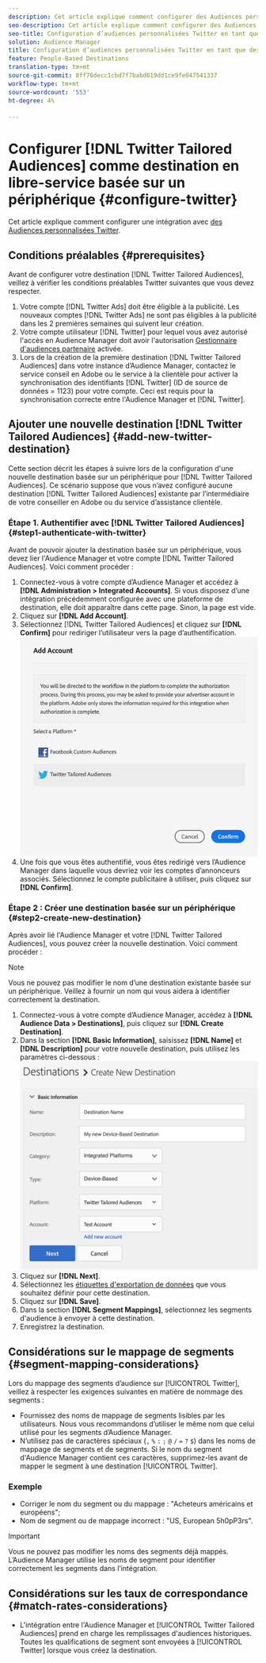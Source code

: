 ```yaml
---
description: Cet article explique comment configurer des Audiences personnalisées Twitter pour les intégrations nouvelles et existantes.
seo-description: Cet article explique comment configurer des Audiences personnalisées Twitter pour les intégrations nouvelles et existantes.
seo-title: Configuration d’audiences personnalisées Twitter en tant que destination basée sur un appareil en libre service
solution: Audience Manager
title: Configuration d’audiences personnalisées Twitter en tant que destination basée sur un appareil en libre service
feature: People-Based Destinations
translation-type: tm+mt
source-git-commit: 8ff76decc1cbd7f7babd619dd1ce9fe047541337
workflow-type: tm+mt
source-wordcount: '553'
ht-degree: 4%

---
```



# Configurer [!DNL Twitter Tailored Audiences] comme destination en libre-service basée sur un périphérique {#configure-twitter}

Cet article explique comment configurer une intégration avec [des Audiences personnalisées Twitter](https://business.twitter.com/en/targeting/tailored-audiences.html).

## Conditions préalables {#prerequisites}

Avant de configurer votre destination [!DNL Twitter Tailored Audiences], veillez à vérifier les conditions préalables Twitter suivantes que vous devez respecter.

1. Votre compte [!DNL Twitter Ads] doit être éligible à la publicité. Les nouveaux comptes [!DNL Twitter Ads] ne sont pas éligibles à la publicité dans les 2 premières semaines qui suivent leur création.
2. Votre compte utilisateur [!DNL Twitter] pour lequel vous avez autorisé l&#39;accès en Audience Manager doit avoir l&#39;autorisation [Gestionnaire d&#39;audiences partenaire](https://business.twitter.com/en/help/troubleshooting/multi-user-login-faq.html#accesslevels) activée.
3. Lors de la création de la première destination [!DNL Twitter Tailored Audiences] dans votre instance d’Audience Manager, contactez le service conseil en Adobe ou le service à la clientèle pour activer la synchronisation des identifiants [!DNL Twitter] (ID de source de données = 1123) pour votre compte. Ceci est requis pour la synchronisation correcte entre l&#39;Audience Manager et [!DNL Twitter].

## Ajouter une nouvelle destination [!DNL Twitter Tailored Audiences] {#add-new-twitter-destination}

Cette section décrit les étapes à suivre lors de la configuration d&#39;une nouvelle destination basée sur un périphérique pour [!DNL Twitter Tailored Audiences]. Ce scénario suppose que vous n’avez configuré aucune destination [!DNL Twitter Tailored Audiences] existante par l’intermédiaire de votre conseiller en Adobe ou du service d’assistance clientèle.

### Étape 1. Authentifier avec [!DNL Twitter Tailored Audiences] {#step1-authenticate-with-twitter}

Avant de pouvoir ajouter la destination basée sur un périphérique, vous devez lier l&#39;Audience Manager et votre compte [!DNL Twitter Tailored Audiences]. Voici comment procéder :

1. Connectez-vous à votre compte d’Audience Manager et accédez à **[!DNL Administration > Integrated Accounts]**. Si vous disposez d’une intégration précédemment configurée avec une plateforme de destination, elle doit apparaître dans cette page. Sinon, la page est vide.
1. Cliquez sur **[!DNL Add Account]**.
1. Sélectionnez [!DNL Twitter Tailored Audiences] et cliquez sur **[!DNL Confirm]** pour rediriger l’utilisateur vers la page d’authentification.                     ![plates-formes intégrées](assets/dbd-integrated-platforms.png)
1. Une fois que vous êtes authentifié, vous êtes redirigé vers l’Audience Manager dans laquelle vous devriez voir les comptes d’annonceurs associés. Sélectionnez le compte publicitaire à utiliser, puis cliquez sur **[!DNL Confirm]**.

### Étape 2 : Créer une destination basée sur un périphérique {#step2-create-new-destination}

Après avoir lié l&#39;Audience Manager et votre [!DNL Twitter Tailored Audiences], vous pouvez créer la nouvelle destination. Voici comment procéder :

>[!NOTE]
>
>Vous ne pouvez pas modifier le nom d’une destination existante basée sur un périphérique. Veillez à fournir un nom qui vous aidera à identifier correctement la destination.

1. Connectez-vous à votre compte d’Audience Manager, accédez à **[!DNL Audience Data > Destinations]**, puis cliquez sur **[!DNL Create Destination]**.
1. Dans la section **[!DNL Basic Information]**, saisissez **[!DNL Name]** et **[!DNL Description]** pour votre nouvelle destination, puis utilisez les paramètres ci-dessous : ![configuration](assets/dbd-new-basic.png)
1. Cliquez sur **[!DNL Next]**.
1. Sélectionnez les [étiquettes d&#39;exportation de données](/help/using/features/data-export-controls.md#controls-labels) que vous souhaitez définir pour cette destination.
1. Cliquez sur **[!DNL Save]**.
1. Dans la section **[!DNL Segment Mappings]**, sélectionnez les segments d&#39;audience à envoyer à cette destination.
1. Enregistrez la destination.

## Considérations sur le mappage de segments {#segment-mapping-considerations}

Lors du mappage des segments d’audience sur [!UICONTROL Twitter], veillez à respecter les exigences suivantes en matière de nommage des segments :

* Fournissez des noms de mappage de segments lisibles par les utilisateurs. Nous vous recommandons d’utiliser le même nom que celui utilisé pour les segments d’Audience Manager.
* N’utilisez pas de caractères spéciaux (`,` `%` `:` `;` `@` `/` `=` `?` `$`) dans les noms de mappage de segments et de segments. Si le nom du segment d&#39;Audience Manager contient ces caractères, supprimez-les avant de mapper le segment à une destination [!UICONTROL Twitter].

### Exemple

* Corriger le nom du segment ou du mappage : &quot;Acheteurs américains et européens&quot;;
* Nom de segment ou de mappage incorrect : &quot;US, European 5h0pP3rs&quot;.

>[!IMPORTANT]
>
>Vous ne pouvez pas modifier les noms des segments déjà mappés. L’Audience Manager utilise les noms de segment pour identifier correctement les segments dans l’intégration.

## Considérations sur les taux de correspondance {#match-rates-considerations}

* L&#39;intégration entre l&#39;Audience Manager et [!UICONTROL Twitter Tailored Audiences] prend en charge les remplissages d&#39;audiences historiques. Toutes les qualifications de segment sont envoyées à [!UICONTROL Twitter] lorsque vous créez la destination.
